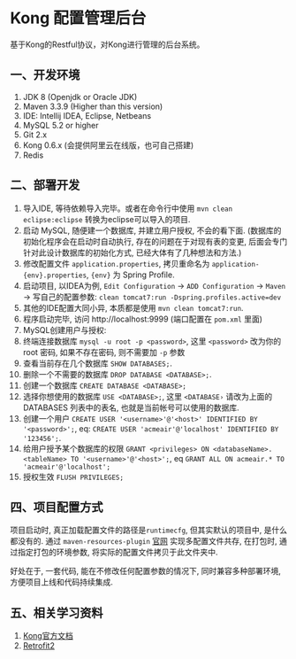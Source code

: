 # Kong 配置管理后台

基于Kong的Restful协议，对Kong进行管理的后台系统。

## 一、开发环境

1. JDK 8 (Openjdk or Oracle JDK)
2. Maven 3.3.9 (Higher than this version)
3. IDE: Intellij IDEA, Eclipse, Netbeans
4. MySQL 5.2 or higher
5. Git 2.x
6. Kong 0.6.x (会提供阿里云在线版，也可自己搭建)
7. Redis

## 二、部署开发

1. 导入IDE, 等待依赖导入完毕。或者在命令行中使用 `mvn clean eclipse:eclipse` 转换为eclipse可以导入的项目.
2. 启动 MySQL, 随便建一个数据库, 并建立用户授权, 不会的看下面. (数据库的初始化程序会在启动时自动执行, 存在的问题在于对现有表的变更, 后面会专门针对此设计数据库的初始化方式, 已经大体有了几种想法和方法.)
3. 修改配置文件 `application.properties`, 拷贝重命名为 `application-{env}.properties`, `{env}` 为 Spring Profile.
4. 启动项目, 以IDEA为例, `Edit Configuration` -> `ADD Configuration` -> `Maven` -> 写自己的配置参数: `clean tomcat7:run -Dspring.profiles.active=dev`
5. 其他的IDE配置大同小异, 本质都是使用 `mvn clean tomcat7:run`.
6. 程序启动完毕, 访问 http://localhost:9999 (端口配置在 `pom.xml` 里面)
7. MySQL创建用户与授权:
  1. 终端连接数据库 `mysql -u root -p <password>`, 这里 `<password>` 改为你的 root 密码, 如果不存在密码, 则不需要加 `-p` 参数
  2. 查看当前存在几个数据库 `SHOW DATABASES;`.
  3. 删除一个不需要的数据库 `DROP DATABASE <DATABASE>;`.
  4. 创建一个数据库 `CREATE DATABASE <DATABASE>;`
  5. 选择你想使用的数据库 `USE <DATABASE>;`, 这里 `<DATABASE›` 请改为上面的 DATABASES 列表中的表名, 也就是当前帐号可以使用的数据库.
  6. 创建一个用户 `CREATE USER '<username>'@'<host>' IDENTIFIED BY '<password>';`, eq: `CREATE USER 'acmeair'@'localhost' IDENTIFIED BY '123456';`.
  7. 给用户授予某个数据库的权限 `GRANT <privileges> ON <databaseName>.<tableName> TO '<username>'@'<host>';`, eq `GRANT ALL ON acmeair.* TO 'acmeair'@'localhost';`
  8. 授权生效 `FLUSH PRIVILEGES;`

## 四、项目配置方式

项目启动时, 真正加载配置文件的路径是`runtimecfg`, 但其实默认的项目中, 是什么都没有的. 通过 `maven-resources-plugin` [官网](http://maven.apache.org/plugins/maven-resources-plugin/) 实现多配置文件共存, 在打包时, 通过指定打包的环境参数, 将实际的配置文件拷贝于此文件夹中.

好处在于, 一套代码, 能在不修改任何配置参数的情况下, 同时兼容多种部署环境, 方便项目上线和代码持续集成.

## 五、相关学习资料

1. [Kong官方文档](http://getkong.org/doc)
2. [Retrofit2](http://square.github.io/retrofit/)
